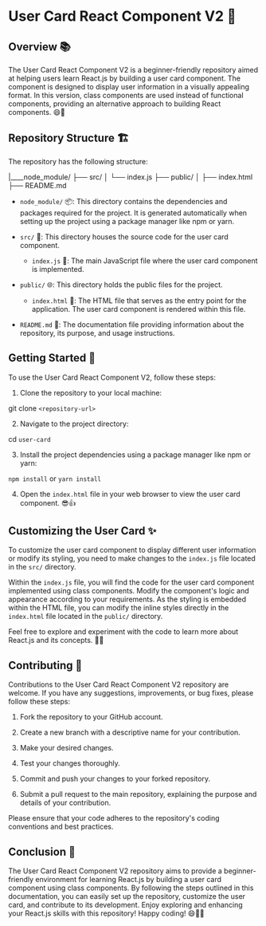 # User Card React Component V2 🌟

## Overview 📚

The User Card React Component V2 is a beginner-friendly repository aimed at helping users learn React.js by building a user card component. The component is designed to display user information in a visually appealing format. In this version, class components are used instead of functional components, providing an alternative approach to building React components. 😄🎉

## Repository Structure 🏗️

The repository has the following structure:

|____node_module/
├── src/
│ └── index.js
├── public/
│ ├── index.html
├── README.md

- `node_module/` 📦: This directory contains the dependencies and packages required for the project. It is generated automatically when setting up the project using a package manager like npm or yarn.

- `src/` 📁: This directory houses the source code for the user card component.

  - `index.js` 📄: The main JavaScript file where the user card component is implemented.

- `public/` 🌐: This directory holds the public files for the project.

  - `index.html` 📄: The HTML file that serves as the entry point for the application. The user card component is rendered within this file.

- `README.md` 📝: The documentation file providing information about the repository, its purpose, and usage instructions.

## Getting Started 🚀

To use the User Card React Component V2, follow these steps:

1. Clone the repository to your local machine:

git clone `<repository-url>`


2. Navigate to the project directory:

cd `user-card`


3. Install the project dependencies using a package manager like npm or yarn:

`npm install` or `yarn install`


4. Open the `index.html` file in your web browser to view the user card component. 😎👍

## Customizing the User Card ✨

To customize the user card component to display different user information or modify its styling, you need to make changes to the `index.js` file located in the `src/` directory.

Within the `index.js` file, you will find the code for the user card component implemented using class components. Modify the component's logic and appearance according to your requirements. As the styling is embedded within the HTML file, you can modify the inline styles directly in the `index.html` file located in the `public/` directory.

Feel free to explore and experiment with the code to learn more about React.js and its concepts. 🚀💡

## Contributing 🤝

Contributions to the User Card React Component V2 repository are welcome. If you have any suggestions, improvements, or bug fixes, please follow these steps:

1. Fork the repository to your GitHub account.

2. Create a new branch with a descriptive name for your contribution.

3. Make your desired changes.

4. Test your changes thoroughly.

5. Commit and push your changes to your forked repository.

6. Submit a pull request to the main repository, explaining the purpose and details of your contribution.

Please ensure that your code adheres to the repository's coding conventions and best practices.

## Conclusion 🎉

The User Card React Component V2 repository aims to provide a beginner-friendly environment for learning React.js by building a user card component using class components. By following the steps outlined in this documentation, you can easily set up the repository, customize the user card, and contribute to its development. Enjoy exploring and enhancing your React.js skills with this repository! Happy coding! 😄🚀🔥
